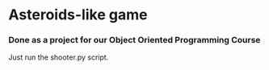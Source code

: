 # Asteroids-like game
### Done as a project for our Object Oriented Programming Course
Just run the shooter.py script.
